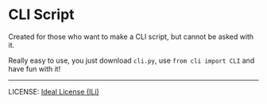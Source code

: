 # CLI Script

Created for those who want to make a CLI script, but cannot be asked with it.

Really easy to use, you just download `cli.py`, use `from cli import CLI` and have fun with it!

---

LICENSE: [Ideal License (ILi)](./LICENSE)
